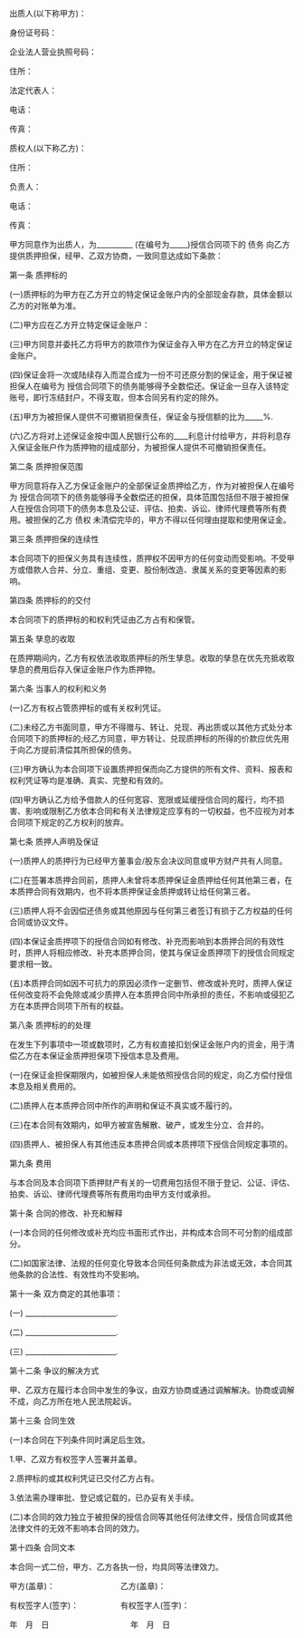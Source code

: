 
 


出质人(以下称甲方)：


身份证号码：


企业法人营业执照号码：


住所：


法定代表人：


电话：


传真：


质权人(以下称乙方)：


住所：


负责人：


电话：


传真：


甲方同意作为出质人，为__________ (在编号为_____)授信合同项下的
债务
向乙方提供质押担保，经甲、乙双方协商，一致同意达成如下条款：


第一条 质押标的


(一)质押标的为甲方在乙方开立的特定保证金账户内的全部现金存款，具体金额以乙方的对账单为准。


(二)甲方应在乙方开立特定保证金账户：


(三)甲方同意并委托乙方将甲方的款项作为保证金存入甲方在乙方开立的特定保证金账户。


(四)保证金将一次或陆续存入而混合成为一份不可还原分割的保证金，用于保证被担保人在编号为 授信合同项下的债务能够得予全数偿还。保证金一旦存入该特定账号，即行冻结封户，不得支取，但本合同另有约定的除外。


(五)甲方为被担保人提供不可撤销担保责任，保证金与授信额的比为_____%.


(六)乙方将对上述保证金按中国人民银行公布的____利息计付给甲方，并将利息存入保证金账户作为质押物的组成部分，为被担保人提供不可撤销担保责任。


第二条 质押担保范围


甲方同意将存入乙方保证金账户的全部保证金质押给乙方，作为对被担保人在编号为 授信合同项下的债务能够得予全数偿还的担保，具体范围包括但不限于被担保人在授信合同项下的债务本息及公证、评估、拍卖、诉讼、律师代理费等所有费用。被担保的乙方
债权
未清偿完毕的，甲方不得以任何理由提取和使用保证金。


第三条 质押担保的连续性


本合同项下的担保义务具有连续性，质押权不因甲方的任何变动而受影响。不受甲方或借款人合并、分立、重组、变更、股份制改造、隶属关系的变更等因素的影响。


第四条 质押标的的交付


本合同项下的质押标的和权利凭证由乙方占有和保管。


第五条 孳息的收取


在质押期间内，乙方有权依法收取质押标的所生孳息。收取的孳息在优先充抵收取孳息的费用后存入保证金账户作为质押物。


第六条 当事人的权利和义务


(一)乙方有权占管质押标的或有关权利凭证。


(二)未经乙方书面同意，甲方不得赠与、转让、兑现、再出质或以其他方式处分本合同项下的质押标的;经乙方同意，甲方转让、兑现质押标的所得的价款应优先用于向乙方提前清偿其所担保的债务。


(三)甲方确认为本合同项下设置质押担保而向乙方提供的所有文件、资料、报表和权利凭证等均是准确、真实、完整和有效的。


(四)甲方确认乙方给予借款人的任何宽容、宽限或延缓授信合同的履行，均不损害、影响或限制乙方依本合同和有关法律规定应享有的一切权益，也不应视为对本合同项下规定的乙方权利的放弃。


第七条 质押人声明及保证


(一)质押人的质押行为已经甲方董事会/股东会决议同意或甲方财产共有人同意。


(二)在签署本质押合同前，质押人未曾将本质押保证金质押给任何其他第三者，在本质押合同有效期内，也不将本质押保证金质押或转让给任何第三者。


(三)质押人将不会因偿还债务或其他原因与任何第三者签订有损于乙方权益的任何合同或协议文件。


(四)本保证金质押项下的授信合同如有修改、补充而影响到本质押合同的有效性时，质押人将相应修改、补充本质押合同，使其与保证金质押项下的授信合同规定要求相一致。


(五)本质押合同如因不可抗力的原因必须作一定删节、修改或补充时，质押人保证任何改变将不会免除或减少质押人在本质押合同中所承担的责任，不影响或侵犯乙方在本质押合同项下所有的权益。


第八条 质押标的的处理


在发生下列事项中一项或数项时，乙方有权直接扣划保证金账户内的资金，用于清偿乙方在本保证金质押担保项下授信本息及费用。


(一)在保证金担保期限内，如被担保人未能依照授信合同的规定，向乙方偿付授信本息及相关费用的。


(二)质押人在本质押合同中所作的声明和保证不真实或不履行的。


(三)在本合同有效期内，如甲方被宣告解散、破产，或发生分立、合并的。


(四)质押人、被担保人有其他违反本质押合同或本质押项下授信合同规定事项的。


第九条 费用


与本合同及本合同项下质押财产有关的一切费用包括但不限于登记、公证、评估、拍卖、诉讼、律师代理费等所有费用均由甲方支付或承担。


第十条 合同的修改、补充和解释


(一)本合同的任何修改或补充均应书面形式作出，并构成本合同不可分割的组成部分。


(二)如国家法律、法规的任何变化导致本合同任何条款成为非法或无效，本合同其他条款的合法性、有效性均不受影响。


第十一条 双方商定的其他事项：


(一) _________________________.


(二) _________________________.


(三) _________________________.


第十二条 争议的解决方式


甲、乙双方在履行本合同中发生的争议，由双方协商或通过调解解决。协商或调解不成，向乙方所在地人民法院起诉。


第十三条 合同生效


(一)本合同在下列条件同时满足后生效。


1.甲、乙双方有权签字人签署并盖章。


2.质押标的或其权利凭证已交付乙方占有。


3.依法需办理审批、登记或记载的，已办妥有关手续。


(二)本合同的效力独立于被担保的授信合同等其他任何法律文件，授信合同或其他法律文件的无效不影响本合同的效力。


第十四条 合同文本


本合同一式二份，甲方、乙方各执一份，均具同等法律效力。


甲方(盖章)： 　　　　　　　　乙方(盖章)：


有权签字人(签字)： 　　　　　有权签字人(签字)：


年　月　日 　　　　　　　　　　年　月　日
 


 

 
 
 
 
 
  


  
 

  


  


  
 
 
 
 

